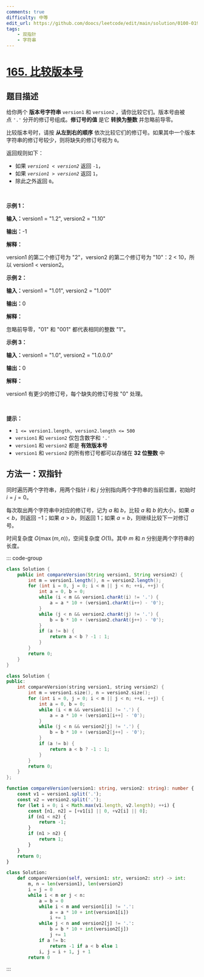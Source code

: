 ```yaml
---
comments: true
difficulty: 中等
edit_url: https://github.com/doocs/leetcode/edit/main/solution/0100-0199/0165.Compare%20Version%20Numbers/README.md
tags:
    - 双指针
    - 字符串
---
```


<!-- problem:start -->

# [165. 比较版本号](https://leetcode.cn/problems/compare-version-numbers)

## 题目描述

<!-- description:start -->

<p>给你两个 <strong>版本号字符串</strong>&nbsp;<code>version1</code> 和 <code>version2</code> ，请你比较它们。版本号由被点&nbsp;<code>'.'</code> 分开的修订号组成。<strong>修订号的值</strong> 是它 <strong>转换为整数</strong> 并忽略前导零。</p>

<p>比较版本号时，请按 <strong>从左到右的顺序</strong> 依次比较它们的修订号。如果其中一个版本字符串的修订号较少，则将缺失的修订号视为 <code>0</code>。</p>

<p>返回规则如下：</p>

<ul>
	<li>如果&nbsp;<code><em>version1&nbsp;</em>&lt;&nbsp;<em>version2</em></code> 返回 <code>-1</code>，</li>
	<li>如果&nbsp;<code><em>version1&nbsp;</em>&gt;&nbsp;<em>version2</em></code>&nbsp;返回&nbsp;<code>1</code>，</li>
	<li>除此之外返回 <code>0</code>。</li>
</ul>

<p>&nbsp;</p>

<p><strong class="example">示例 1：</strong></p>

<div class="example-block">
<p><strong>输入：</strong><span class="example-io">version1 = "1.2", version2 = "1.10"</span></p>

<p><strong>输出：</strong><span class="example-io">-1</span></p>

<p><strong>解释：</strong></p>

<p>version1 的第二个修订号为&nbsp;"2"，version2 的第二个修订号为 "10"：2 &lt; 10，所以 version1 &lt; version2。</p>
</div>

<p><strong class="example">示例 2：</strong></p>

<div class="example-block">
<p><strong>输入：</strong><span class="example-io">version1 = "1.01", version2 = "1.001"</span></p>

<p><strong>输出：</strong><span class="example-io">0</span></p>

<p><strong>解释：</strong></p>

<p>忽略前导零，"01" 和 "001" 都代表相同的整数 "1"。</p>
</div>

<p><strong class="example">示例 3：</strong></p>

<div class="example-block">
<p><strong>输入：</strong><span class="example-io">version1 = "1.0", version2 = "1.0.0.0"</span></p>

<p><strong>输出：</strong><span class="example-io">0</span></p>

<p><strong>解释：</strong></p>

<p>version1 有更少的修订号，每个缺失的修订号按 "0" 处理。</p>
</div>

<p>&nbsp;</p>

<p><strong>提示：</strong></p>

<ul>
	<li><code>1 &lt;= version1.length, version2.length &lt;= 500</code></li>
	<li><code>version1</code> 和 <code>version2</code> 仅包含数字和 <code>'.'</code></li>
	<li><code>version1</code> 和 <code>version2</code> 都是 <strong>有效版本号</strong></li>
	<li><code>version1</code> 和 <code>version2</code> 的所有修订号都可以存储在 <strong>32 位整数</strong> 中</li>
</ul>

<!-- description:end -->


<!-- solution:start -->

## 方法一：双指针

同时遍历两个字符串，用两个指针 $i$ 和 $j$ 分别指向两个字符串的当前位置，初始时 $i = j = 0$。

每次取出两个字符串中对应的修订号，记为 $a$ 和 $b$，比较 $a$ 和 $b$ 的大小，如果 $a \lt b$，则返回 $-1$；如果 $a \gt b$，则返回 $1$；如果 $a = b$，则继续比较下一对修订号。

时间复杂度 $O(\max(m, n))$，空间复杂度 $O(1)$。其中 $m$ 和 $n$ 分别是两个字符串的长度。

<!-- tabs:start -->
::: code-group


```java [Java]
class Solution {
    public int compareVersion(String version1, String version2) {
        int m = version1.length(), n = version2.length();
        for (int i = 0, j = 0; i < m || j < n; ++i, ++j) {
            int a = 0, b = 0;
            while (i < m && version1.charAt(i) != '.') {
                a = a * 10 + (version1.charAt(i++) - '0');
            }
            while (j < n && version2.charAt(j) != '.') {
                b = b * 10 + (version2.charAt(j++) - '0');
            }
            if (a != b) {
                return a < b ? -1 : 1;
            }
        }
        return 0;
    }
}
```



```cpp [C++]
class Solution {
public:
    int compareVersion(string version1, string version2) {
        int m = version1.size(), n = version2.size();
        for (int i = 0, j = 0; i < m || j < n; ++i, ++j) {
            int a = 0, b = 0;
            while (i < m && version1[i] != '.') {
                a = a * 10 + (version1[i++] - '0');
            }
            while (j < n && version2[j] != '.') {
                b = b * 10 + (version2[j++] - '0');
            }
            if (a != b) {
                return a < b ? -1 : 1;
            }
        }
        return 0;
    }
};
```

```ts [TypeScript]
function compareVersion(version1: string, version2: string): number {
    const v1 = version1.split('.');
    const v2 = version2.split('.');
    for (let i = 0; i < Math.max(v1.length, v2.length); ++i) {
        const [n1, n2] = [+v1[i] || 0, +v2[i] || 0];
        if (n1 < n2) {
            return -1;
        }
        if (n1 > n2) {
            return 1;
        }
    }
    return 0;
}
```

```python [Python]
class Solution:
    def compareVersion(self, version1: str, version2: str) -> int:
        m, n = len(version1), len(version2)
        i = j = 0
        while i < m or j < n:
            a = b = 0
            while i < m and version1[i] != '.':
                a = a * 10 + int(version1[i])
                i += 1
            while j < n and version2[j] != '.':
                b = b * 10 + int(version2[j])
                j += 1
            if a != b:
                return -1 if a < b else 1
            i, j = i + 1, j + 1
        return 0
```

:::
<!-- tabs:end -->

<!-- solution:end -->

<!-- problem:end -->